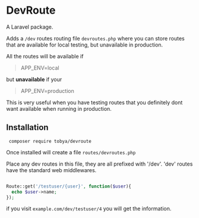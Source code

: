 # DevRoute
A Laravel package.

Adds a `/dev` routes routing file `devroutes.php` where you can store routes that are available for local testing, but unavailable in production.

All the routes will be available if

> APP_ENV=local

but **unavailable** if your 

> APP_ENV=production

This is very useful when you have testing routes that you definitely dont want available when running in production.

## Installation

     composer require tobya/devroute
 

Once installed will create a file `routes/devroutes.php` 

Place any dev routes in this file, they are all prefixed with '/dev'.  'dev' routes have the standard web middlewares.

````php

Route::get('/testuser/{user}', function($user){
  echo $user->name;
});

````

if you visit `example.com/dev/testuser/4` you will get the information.
